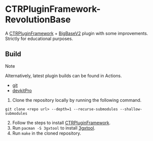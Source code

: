 # CTRPluginFramework-RevolutionBase
A [CTRPluginFramework](https://github.com/PabloMK7/CTRPluginFramework-BlankTemplate) + [BigBaseV2](https://github.com/Pocakking/BigBaseV2) plugin with some improvements.\
Strictly for educational purposes.

## Build
> [!NOTE]  
> Alternatively, latest plugin builds can be found in Actions.

- [git](https://git-scm.com/downloads)
- [devkitPro](https://devkitpro.org/wiki/Getting_Started)

1. Clone the repository locally by running the following command.
```
git clone <repo url> --depth=1 --recurse-submodules --shallow-submodules
```
2. Follow the steps to install [CTRPluginFramework](https://gitlab.com/thepixellizeross/ctrpluginframework).
3. Run `pacman -S 3gxtool` to install [3gxtool](https://gitlab.com/thepixellizeross/3gxtool).
4. Run `make` in the cloned repository.
